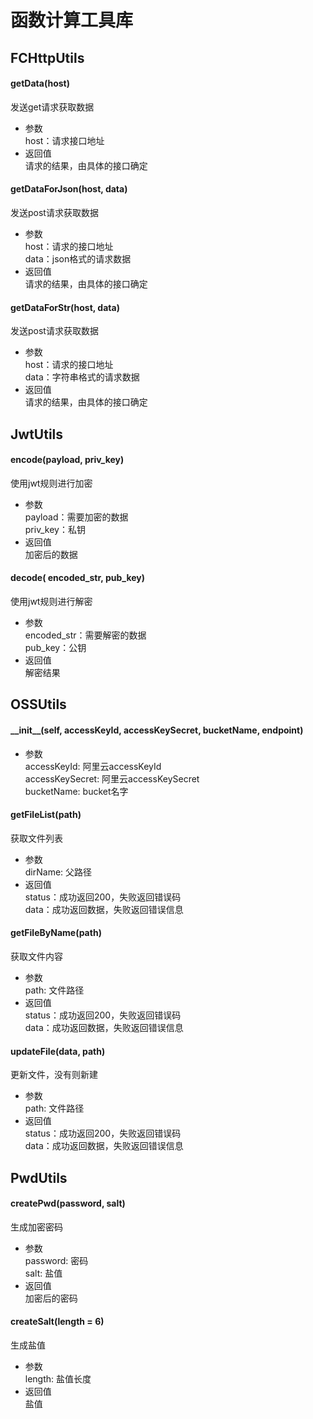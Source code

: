 # 函数计算工具库

## FCHttpUtils
#### getData(host)
发送get请求获取数据
- 参数  
host：请求接口地址
- 返回值  
请求的结果，由具体的接口确定
#### getDataForJson(host, data)
发送post请求获取数据
- 参数  
host：请求的接口地址   
data：json格式的请求数据
- 返回值  
请求的结果，由具体的接口确定
#### getDataForStr(host, data)
发送post请求获取数据
- 参数  
host：请求的接口地址  
data：字符串格式的请求数据
- 返回值  
请求的结果，由具体的接口确定

## JwtUtils
#### encode(payload, priv_key)
使用jwt规则进行加密
- 参数  
payload：需要加密的数据  
priv_key：私钥
- 返回值  
加密后的数据
#### decode( encoded_str, pub_key)
使用jwt规则进行解密
- 参数  
encoded_str：需要解密的数据  
pub_key：公钥
- 返回值  
解密结果

## OSSUtils
#### \_\_init__(self, accessKeyId, accessKeySecret, bucketName, endpoint)
- 参数  
accessKeyId: 阿里云accessKeyId  
accessKeySecret: 阿里云accessKeySecret  
bucketName: bucket名字
#### getFileList(path)
获取文件列表
- 参数  
dirName: 父路径
- 返回值  
status：成功返回200，失败返回错误码  
data：成功返回数据，失败返回错误信息

#### getFileByName(path)
获取文件内容
- 参数  
path: 文件路径
- 返回值  
status：成功返回200，失败返回错误码  
data：成功返回数据，失败返回错误信息
#### updateFile(data, path)
更新文件，没有则新建
- 参数  
path: 文件路径
- 返回值  
status：成功返回200，失败返回错误码  
data：成功返回数据，失败返回错误信息

## PwdUtils
#### createPwd(password, salt)
生成加密密码
- 参数  
password: 密码  
salt: 盐值
- 返回值  
加密后的密码
#### createSalt(length = 6)
生成盐值
- 参数  
length: 盐值长度
- 返回值  
盐值


